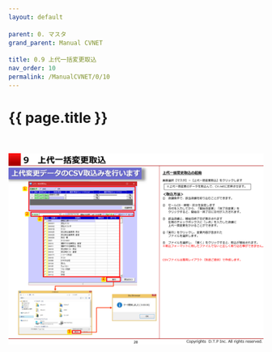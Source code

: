 ```yaml
---
layout: default

parent: 0. マスタ
grand_parent: Manual CVNET

title: 0.9 上代一括変更取込
nav_order: 10
permalink: /ManualCVNET/0/10
---
```


# {{ page.title }} <br/><br/>


<a href="/img/Master/Master29.PNG" target="_blank">
<img src="/img/Master/Master29.PNG" alt="login image"></a>


